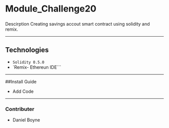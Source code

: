 # Module_Challenge20
###
Descirption
 Creating savings accout smart contract using solidity and remix.
 
 ---
 ## Technologies
 - ```Solidity 0.5.0```
 - `Remix- Ethereun IDE```
 ---
 ##Install Guide
 - Add Code
 
 ---
 ### Contributer 
  - Daniel Boyne
